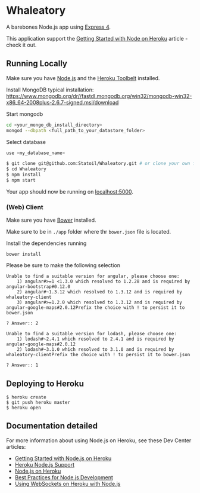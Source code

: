 # Whaleatory

A barebones Node.js app using [Express 4](http://expressjs.com/).

This application support the [Getting Started with Node on Heroku](https://devcenter.heroku.com/articles/getting-started-with-nodejs) article - check it out.

## Running Locally

Make sure you have [Node.js](http://nodejs.org/) and the [Heroku Toolbelt](https://toolbelt.heroku.com/) installed.

Install MongoDB typical installation: https://www.mongodb.org/dr//fastdl.mongodb.org/win32/mongodb-win32-x86_64-2008plus-2.6.7-signed.msi/download

Start mongodb 
```sh
cd <your_mongo_db_install_directory>
mongod --dbpath <full_path_to_your_datastore_folder>
```

Select database
```sh
use <my_database_name>
```

```sh
$ git clone git@github.com:Statoil/Whaleatory.git # or clone your own fork
$ cd Whaleatory
$ npm install
$ npm start
```

Your app should now be running on [localhost:5000](http://localhost:5000/).

### (Web) Client

Make sure you have [Bower](http://bower.io/#install-bower) installed.

Make sure to be in `./app` folder where thr `bower.json` file is located.

Install the dependencies running


```
bower install

```
Please be sure to make the following selection

```
Unable to find a suitable version for angular, please choose one:
    1) angular#>=1 <1.3.0 which resolved to 1.2.28 and is required by angular-bootstrap#0.12.0
    2) angular#~1.3.12 which resolved to 1.3.12 and is required by whaleatory-client
    3) angular#>=1.2.0 which resolved to 1.3.12 and is required by angular-google-maps#2.0.12Prefix the choice with ! to persist it to bower.json
	    
? Answer:: 2
	    
Unable to find a suitable version for lodash, please choose one:
    1) lodash#~2.4.1 which resolved to 2.4.1 and is required by angular-google-maps#2.0.12
    2) lodash#~3.1.0 which resolved to 3.1.0 and is required by whaleatory-clientPrefix the choice with ! to persist it to bower.json
		    
? Answer:: 1

```


## Deploying to Heroku

```
$ heroku create
$ git push heroku master
$ heroku open
```

## Documentation detailed

For more information about using Node.js on Heroku, see these Dev Center articles:

- [Getting Started with Node.js on Heroku](https://devcenter.heroku.com/articles/getting-started-with-nodejs)
- [Heroku Node.js Support](https://devcenter.heroku.com/articles/nodejs-support)
- [Node.js on Heroku](https://devcenter.heroku.com/categories/nodejs)
- [Best Practices for Node.js Development](https://devcenter.heroku.com/articles/node-best-practices)
- [Using WebSockets on Heroku with Node.js](https://devcenter.heroku.com/articles/node-websockets)
